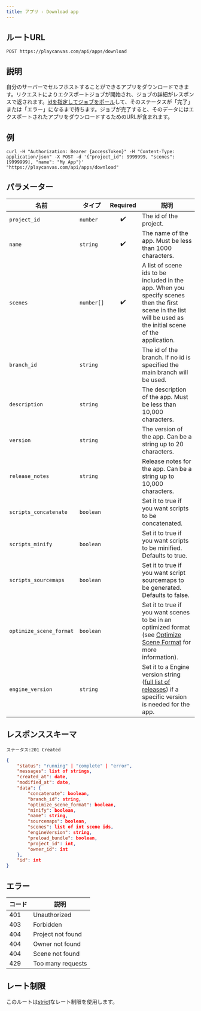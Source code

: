 ```yaml
---
title: アプリ - Download app
---
```


## ルートURL

```none
POST https://playcanvas.com/api/apps/download
```

## 説明

自分のサーバーでセルフホストすることができるアプリをダウンロードできます。リクエストによりエクスポートジョブが開始され、ジョブの詳細がレスポンスで返されます。[idを指定してジョブをポール][2]して、そのステータスが「完了」または「エラー」になるまで待ちます。ジョブが完了すると、そのデータにはエクスポートされたアプリをダウンロードするためのURLが含まれます。

## 例

```none
curl -H "Authorization: Bearer {accessToken}" -H "Content-Type: application/json" -X POST -d '{"project_id": 9999999, "scenes": [9999999], "name": "My App"}' "https://playcanvas.com/api/apps/download"
```

## パラメーター

| 名前                    | タイプ       | Required | 説明                                                                                                                                                           |
| ----------------------- | ---------- | :------: | --------------------------------------------------------------------------------------------------------------------------------------------------------------------- |
| `project_id`            | `number`   | ✔️      | The id of the project.                                                                                                                                                |
| `name`                  | `string`   | ✔️      | The name of the app. Must be less than 1000 characters.                                                                                                               |
| `scenes`                | `number[]` | ✔️      | A list of scene ids to be included in the app. When you specify scenes then the first scene in the list will be used as the initial scene of the application.         |
| `branch_id`             | `string`   |          | The id of the branch. If no id is specified the main branch will be used.                                                                                             |
| `description`           | `string`   |          | The description of the app. Must be less than 10,000 characters.                                                                                                      |
| `version`               | `string`   |          | The version of the app. Can be a string up to 20 characters.                                                                                                          |
| `release_notes`         | `string`   |          | Release notes for the app. Can be a string up to 10,000 characters.                                                                                                   |
| `scripts_concatenate`   | `boolean`  |          | Set it to true if you want scripts to be concatenated.                                                                                                                |
| `scripts_minify`        | `boolean`  |          | Set it to true if you want scripts to be minified. Defaults to true.                                                                                                  |
| `scripts_sourcemaps`    | `boolean`  |          | Set it to true if you want script sourcemaps to be generated. Defaults to false.                                                                                      |
| `optimize_scene_format` | `boolean`  |          | Set it to true if you want scenes to be in an optimized format (see [Optimize Scene Format](/user-manual/optimization/optimizing-scene-format) for more information). |
| `engine_version`        | `string`   |          | Set it to a Engine version string ([full list of releases](https://github.com/playcanvas/engine/releases)) if a specific version is needed for the app.               |

## レスポンススキーマ

```none
ステータス:201 Created
```

```json
{
    "status": "running" | "complete" | "error",
    "messages": list of strings,
    "created_at": date,
    "modified_at": date,
    "data": {
        "concatenate": boolean,
        "branch_id": string,
        "optimize_scene_format": boolean,
        "minify": boolean,
        "name": string,
        "sourcemaps": boolean,
        "scenes": list of int scene ids,
        "engineVersion": string,
        "preload_bundle": boolean,
        "project_id": int,
        "owner_id": int
    },
    "id": int
}
```

## エラー

| コード | 説明       |
| ---- | ----------------- |
| 401  | Unauthorized      |
| 403  | Forbidden         |
| 404  | Project not found |
| 404  | Owner not found   |
| 404  | Scene not found   |
| 429  | Too many requests |

## レート制限

このルートは[strict][1]なレート制限を使用します。

[1]: /user-manual/api#rate-limiting
[2]: /user-manual/api/job-get
